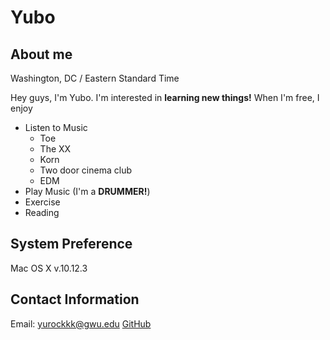 # Yubo

## About me
Washington, DC / Eastern Standard Time 

Hey guys, I'm Yubo. I'm interested in **learning new things!** When I'm free, I enjoy

* Listen to Music
  * Toe
  * The XX
  * Korn
  * Two door cinema club
  * EDM
* Play Music (I'm a **DRUMMER!**)
* Exercise
* Reading

## System Preference
Mac OS X v.10.12.3

## Contact Information
Email: yurockkk@gwu.edu
[GitHub](https://github.com/Yurockkk)
